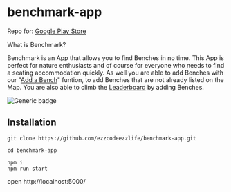 # benchmark-app

Repo for: [Google Play Store](https://play.google.com/store/apps/details?id=com.naturestudios.benchmark)

What is Benchmark?

Benchmark is an App that allows you to find Benches in no time. This App is perfect for nature enthusiasts and of course for everyone who needs to find a seating accommodation quickly. As well you are able to add Benches with our "[Add a Bench](https://benchmarkapphosting2.herokuapp.com/add)" funtion, to add Benches that are not already listed on the Map. You are also able to climb the [Leaderboard](http://benchmarkapphosting2.herokuapp.com/leaderboard) by adding Benches.

![Generic badge](https://img.shields.io/badge/Bench%20Counter-1.6%20M-green)


## Installation
```
git clone https://github.com/ezzcodeezzlife/benchmark-app.git

cd benchmark-app

npm i 
npm run start
```
open http://localhost:5000/


